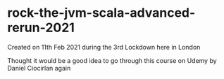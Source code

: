# rock-the-jvm-scala-advanced-rerun-2021

Created on 11th Feb 2021 during the 3rd Lockdown here in London


Thought it would be a good idea to go through this course on Udemy by Daniel Ciocirlan again


